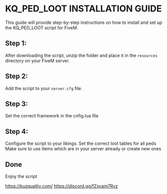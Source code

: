 # KQ_PED_LOOT INSTALLATION GUIDE

This guide will provide step-by-step instructions on how to install and set up the KQ_PED_LOOT script for FiveM. 

## Step 1:
After downloading the script, unzip the folder and place it in the `resources` directory on your FiveM server.

## Step 2:
Add the script to your `server.cfg` file.

## Step 3:
Set the correct framework in the cnfig.lua file

## Step 4:
Configure the script to your likings. Set the correct loot tables for all peds 
Make sure to use items which are in your server already or create new ones

## Done
Enjoy the script


https://kuzquality.com/
https://discord.gg/fZsyam7Rvz